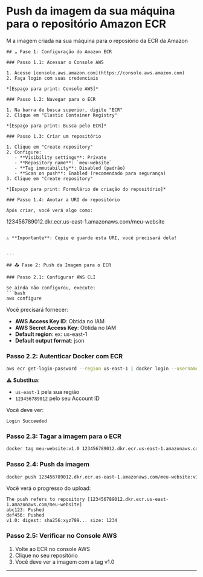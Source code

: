 # Push da imagem da sua máquina para o repositório Amazon ECR

M a imagem criada na sua máquina para o reposiório da ECR da Amazon
```
## ☁️ Fase 1: Configuração do Amazon ECR

### Passo 1.1: Acessar o Console AWS

1. Acesse [console.aws.amazon.com](https://console.aws.amazon.com)
2. Faça login com suas credenciais

*[Espaço para print: Console AWS]*

### Passo 1.2: Navegar para o ECR

1. Na barra de busca superior, digite "ECR"
2. Clique em "Elastic Container Registry"

*[Espaço para print: Busca pelo ECR]*

### Passo 1.3: Criar um repositório

1. Clique em "Create repository"
2. Configure:
   - **Visibility settings**: Private
   - **Repository name**: `meu-website`
   - **Tag immutability**: Disabled (padrão)
   - **Scan on push**: Enabled (recomendado para segurança)
3. Clique em "Create repository"

*[Espaço para print: Formulário de criação do repositório]*

### Passo 1.4: Anotar a URI do repositório

Após criar, você verá algo como:
```
123456789012.dkr.ecr.us-east-1.amazonaws.com/meu-website
```

⚠️ **Importante**: Copie e guarde esta URI, você precisará dela!


---

## 📤 Fase 2: Push da Imagem para o ECR

### Passo 2.1: Configurar AWS CLI

Se ainda não configurou, execute:
```bash
aws configure
```

Você precisará fornecer:
- **AWS Access Key ID**: Obtida no IAM
- **AWS Secret Access Key**: Obtida no IAM
- **Default region**: ex: us-east-1
- **Default output format**: json

### Passo 2.2: Autenticar Docker com ECR

```bash
aws ecr get-login-password --region us-east-1 | docker login --username AWS --password-stdin 123456789012.dkr.ecr.us-east-1.amazonaws.com
```

⚠️ **Substitua**: 
- `us-east-1` pela sua região
- `123456789012` pelo seu Account ID

Você deve ver:
```
Login Succeeded
```


### Passo 2.3: Tagar a imagem para o ECR

```bash
docker tag meu-website:v1.0 123456789012.dkr.ecr.us-east-1.amazonaws.com/meu-website:v1.0
```

### Passo 2.4: Push da imagem

```bash
docker push 123456789012.dkr.ecr.us-east-1.amazonaws.com/meu-website:v1.0
```

Você verá o progresso do upload:
```
The push refers to repository [123456789012.dkr.ecr.us-east-1.amazonaws.com/meu-website]
abc123: Pushed
def456: Pushed
v1.0: digest: sha256:xyz789... size: 1234
```


### Passo 2.5: Verificar no Console AWS

1. Volte ao ECR no console AWS
2. Clique no seu repositório
3. Você deve ver a imagem com a tag v1.0


---
